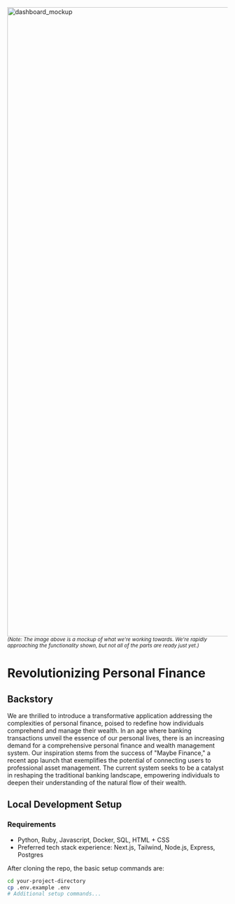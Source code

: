 <img width="1440" alt="dashboard_mockup" src="https://github.com/maybe-finance/maybe/assets/35243/a7763d0e-a942-42db-bde7-eb8d28106917">
<sup><i>(Note: The image above is a mockup of what we're working towards. We're rapidly approaching the functionality shown, but not all of the parts are ready just yet.)</i></sup>


# Revolutionizing Personal Finance

## Backstory

We are thrilled to introduce a transformative application addressing the complexities of personal finance, poised to redefine how individuals comprehend and manage their wealth. In an age where banking transactions unveil the essence of our personal lives, there is an increasing demand for a comprehensive personal finance and wealth management system. Our inspiration stems from the success of "Maybe Finance," a recent app launch that exemplifies the potential of connecting users to professional asset management. The current system seeks to be a catalyst in reshaping the traditional banking landscape, empowering individuals to deepen their understanding of the natural flow of their wealth.

## Local Development Setup

### Requirements

- Python, Ruby, Javascript, Docker, SQL, HTML + CSS
- Preferred tech stack experience: Next.js, Tailwind, Node.js, Express, Postgres

After cloning the repo, the basic setup commands are:

```sh
cd your-project-directory
cp .env.example .env
# Additional setup commands...

